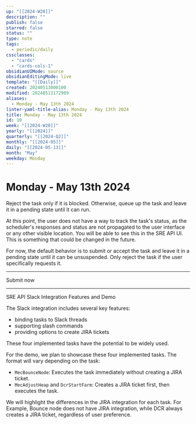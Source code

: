 ```yaml
---
up: "[[2024-W20]]"
description: ""
publish: false
starred: false
status: ""
type: note
tags:
  - periodic/daily
cssclasses:
  - "cards"
  - "cards-cols-1"
obsidianUIMode: source
obsidianEditingMode: live
template: "[[Daily]]"
created: 20240513000100
modified: 20240513172909
aliases:
  - Monday - May 13th 2024
linter-yaml-title-alias: Monday - May 13th 2024
title: Monday - May 13th 2024
id: 10
week: "[[2024-W20]]"
yearly: "[[2024]]"
quarterly: "[[2024-Q2]]"
monthly: "[[2024-05]]"
daily: "[[2024-05-13]]"
month: "May"
weekday: Monday
---
```


# Monday - May 13th 2024

Reject the task only if it is blocked. Otherwise, queue up the task and leave it in a pending state until it can run.

At this point, the user does not have a way to track the task's status, as the scheduler's responses and status are not propagated to the user interface or any other visible location. You will be able to see this in the SRE API UI. This is something that could be changed in the future.

For now, the default behavior is to submit or accept the task and leave it in a pending state until it can be unsuspended. Only reject the task if the user specifically requests it.

---

Submit now

---

SRE API Slack Integration Features and Demo

The Slack integration includes several key features:

- binding tasks to Slack threads
- supporting slash commands
- providing options to create JIRA tickets

These four implemented tasks have the potential to be widely used.

For the demo, we plan to showcase these four implemented tasks. The format will vary depending on the task:

- `MecBounceNode`: Executes the task immediately without creating a JIRA ticket.
- `MecAdjustHeap` and `DcrStartFarm`: Creates a JIRA ticket first, then executes the task.

We will highlight the differences in the JIRA integration for each task. For Example, Bounce node does not have JIRA integration, while DCR always creates a JIRA ticket, regardless of user preference.
